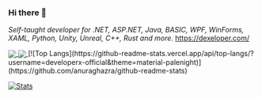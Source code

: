 ### Hi there 👋
*Self-taught developer for .NET, ASP.NET, Java, BASIC, WPF, WinForms, XAML, Python, Unity, Unreal, C++, Rust and more.*
https://dexeloper.com/

<!--
**developerx-official/developerx-official** is a ✨ _special_ ✨ repository because its `README.md` (this file) appears on your GitHub profile.

Here are some ideas to get you started:

- 🔭 I’m currently working on ...
- 🌱 I’m currently learning ...
- 👯 I’m looking to collaborate on ...
- 🤔 I’m looking for help with ...
- 💬 Ask me about ...
- 📫 How to reach me: ...
- 😄 Pronouns: ...
- ⚡ Fun fact: ...
-->

<a href="https://github.com/anuraghazra/github-readme-stats">
  <img align="center" src="https://github-readme-stats.vercel.app/api/top-langs/?username=developerx-official&theme=material-palenight" />
</a>
<a href="https://github.com/anuraghazra/github-readme-stats">
  <img align="center" src="https://github-readme-stats.vercel.app/api?username=developerx-official&theme=material-palenight" />
</a>
[![Top Langs](https://github-readme-stats.vercel.app/api/top-langs/?username=developerx-official&theme=material-palenight)](https://github.com/anuraghazra/github-readme-stats)

[![Stats](https://github-readme-stats.vercel.app/api?username=developerx-official&theme=material-palenight)](https://github.com/anuraghazra/github-readme-stats)
